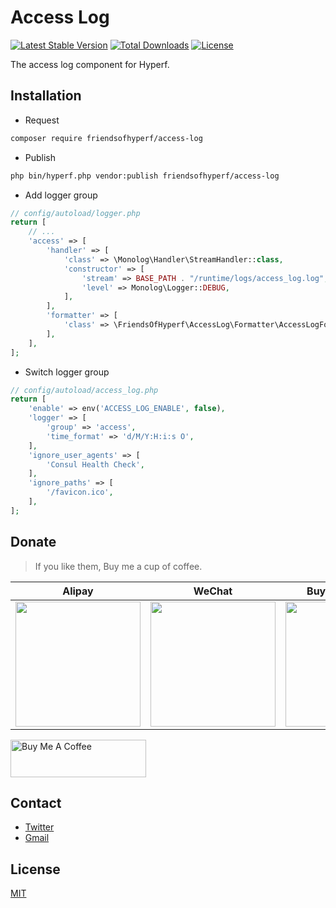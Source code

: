 # Access Log

[![Latest Stable Version](https://img.shields.io/packagist/v/friendsofhyperf/access-log)](https://packagist.org/packages/friendsofhyperf/access-log)
[![Total Downloads](https://img.shields.io/packagist/dt/friendsofhyperf/access-log)](https://packagist.org/packages/friendsofhyperf/access-log)
[![License](https://img.shields.io/packagist/l/friendsofhyperf/access-log)](https://github.com/friendsofhyperf/access-log)

The access log component for Hyperf.

## Installation

- Request

```bash
composer require friendsofhyperf/access-log
```

- Publish

```bash
php bin/hyperf.php vendor:publish friendsofhyperf/access-log
```

- Add logger group

```php
// config/autoload/logger.php
return [
    // ...
    'access' => [
        'handler' => [
            'class' => \Monolog\Handler\StreamHandler::class,
            'constructor' => [
                'stream' => BASE_PATH . "/runtime/logs/access_log.log",
                'level' => Monolog\Logger::DEBUG,
            ],
        ],
        'formatter' => [
            'class' => \FriendsOfHyperf\AccessLog\Formatter\AccessLogFormatter::class,
        ],
    ],
];
```

- Switch logger group

```php
// config/autoload/access_log.php
return [
    'enable' => env('ACCESS_LOG_ENABLE', false),
    'logger' => [
        'group' => 'access',
        'time_format' => 'd/M/Y:H:i:s O',
    ],
    'ignore_user_agents' => [
        'Consul Health Check',
    ],
    'ignore_paths' => [
        '/favicon.ico',
    ],
];

```

## Donate

> If you like them, Buy me a cup of coffee.

| Alipay | WeChat | Buy Me A Coffee |
|  ----  |  ----  |  ----  |
| <img src="https://hdj.me/images/alipay-min.jpg" width="200" height="200" />  | <img src="https://hdj.me/images/wechat-pay-min.jpg" width="200" height="200" /> | <img src="https://hdj.me/images/bmc_qr.jpg" width="200" height="200" /> |

<a href="https://www.buymeacoffee.com/huangdijiag" target="_blank"><img src="https://cdn.buymeacoffee.com/buttons/v2/default-yellow.png" alt="Buy Me A Coffee" style="height: 60px !important;width: 217px !important;" ></a>

## Contact

- [Twitter](https://twitter.com/huangdijia)
- [Gmail](mailto:huangdijia@gmail.com)

## License

[MIT](LICENSE)

